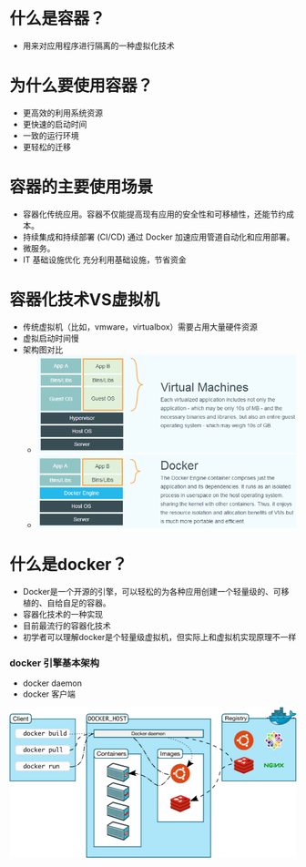 # 什么是容器？
- 用来对应用程序进行隔离的一种虚拟化技术

# 为什么要使用容器？
- 更高效的利用系统资源
- 更快速的启动时间
- 一致的运行环境
- 更轻松的迁移

# 容器的主要使用场景
- 容器化传统应用。容器不仅能提高现有应用的安全性和可移植性，还能节约成本。
- 持续集成和持续部署 (CI/CD) 通过 Docker 加速应用管道自动化和应用部署。
- 微服务。
- IT 基础设施优化 充分利用基础设施，节省资金

# 容器化技术VS虚拟机
- 传统虚拟机（比如，vmware，virtualbox）需要占用大量硬件资源
- 虚拟启动时间慢
- 架构图对比
    - ![传统虚拟机](https://raw.githubusercontent.com/Danielyan86/xiaoshujiang_images/master/小书匠/1593695963154.png)
    - ![docker](https://raw.githubusercontent.com/Danielyan86/xiaoshujiang_images/master/小书匠/1593696201008.png)

# 什么是docker？
- Docker是一个开源的引擎，可以轻松的为各种应用创建一个轻量级的、可移植的、自给自足的容器。
- 容器化技术的一种实现
- 目前最流行的容器化技术
- 初学者可以理解docker是个轻量级虚拟机，但实际上和虚拟机实现原理不一样

### docker 引擎基本架构
- docker daemon
- docker 客户端

![docker基本架构图](https://raw.githubusercontent.com/Danielyan86/xiaoshujiang_images/master/小书匠/1593787803223.png)
